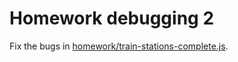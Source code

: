 # Homework debugging 2

Fix the bugs in [homework/train-stations-complete.js](homework/train-stations-complete.js).